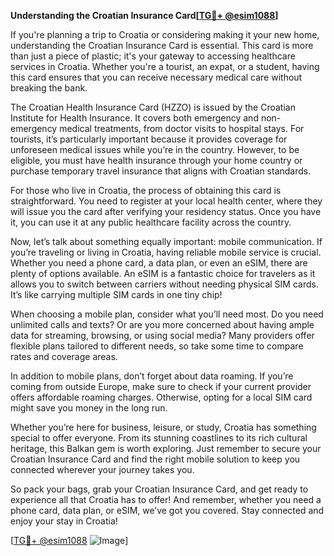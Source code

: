 **Understanding the Croatian Insurance Card[[TG💪+ @esim1088](https://t.me/s/esim1088)]**

If you're planning a trip to Croatia or considering making it your new home, understanding the Croatian Insurance Card is essential. This card is more than just a piece of plastic; it's your gateway to accessing healthcare services in Croatia. Whether you're a tourist, an expat, or a student, having this card ensures that you can receive necessary medical care without breaking the bank.

The Croatian Health Insurance Card (HZZO) is issued by the Croatian Institute for Health Insurance. It covers both emergency and non-emergency medical treatments, from doctor visits to hospital stays. For tourists, it’s particularly important because it provides coverage for unforeseen medical issues while you’re in the country. However, to be eligible, you must have health insurance through your home country or purchase temporary travel insurance that aligns with Croatian standards.

For those who live in Croatia, the process of obtaining this card is straightforward. You need to register at your local health center, where they will issue you the card after verifying your residency status. Once you have it, you can use it at any public healthcare facility across the country.

Now, let’s talk about something equally important: mobile communication. If you’re traveling or living in Croatia, having reliable mobile service is crucial. Whether you need a phone card, a data plan, or even an eSIM, there are plenty of options available. An eSIM is a fantastic choice for travelers as it allows you to switch between carriers without needing physical SIM cards. It’s like carrying multiple SIM cards in one tiny chip!

When choosing a mobile plan, consider what you’ll need most. Do you need unlimited calls and texts? Or are you more concerned about having ample data for streaming, browsing, or using social media? Many providers offer flexible plans tailored to different needs, so take some time to compare rates and coverage areas.

In addition to mobile plans, don’t forget about data roaming. If you’re coming from outside Europe, make sure to check if your current provider offers affordable roaming charges. Otherwise, opting for a local SIM card might save you money in the long run.

Whether you’re here for business, leisure, or study, Croatia has something special to offer everyone. From its stunning coastlines to its rich cultural heritage, this Balkan gem is worth exploring. Just remember to secure your Croatian Insurance Card and find the right mobile solution to keep you connected wherever your journey takes you.

So pack your bags, grab your Croatian Insurance Card, and get ready to experience all that Croatia has to offer! And remember, whether you need a phone card, data plan, or eSIM, we’ve got you covered. Stay connected and enjoy your stay in Croatia!

[[TG💪+ @esim1088](https://t.me/s/esim1088) ![Image](https://i.postimg.cc/Y0z9fWf4/image.png)]
